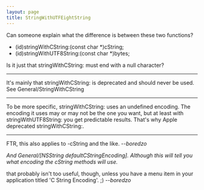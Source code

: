 ```yaml
---
layout: page
title: StringWithUTFEightString
---
```





Can someone explain what the difference is between these two functions?

    
+ (id)stringWithCString:(const char *)cString;
+ (id)stringWithUTF8String:(const char *)bytes;


Is it just that     stringWithCString: must end with a null character?

----

It's mainly that     stringWithCString: is deprecated and should never be used. See General/StringWithCString

----

To be more specific,     stringWithCString: uses an undefined encoding. The encoding it uses may or may not be the one you want, but at least with     stringWithUTF8String: you get predictable results. That's why Apple deprecated     stringWithCString:.

----

FTR, this also applies to -cString and the like. --*boredzo*

*And     General/[NSString defaultCStringEncoding]. Although this will tell you what encoding the *cString* methods will use.*

that probably isn't too useful, though, unless you have a menu item in your application titled 'C String Encoding'. ;) --*boredzo*
